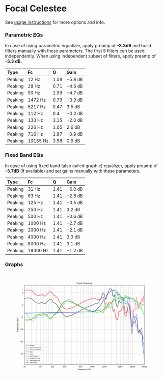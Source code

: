 # Focal Celestee
See [usage instructions](https://github.com/jaakkopasanen/AutoEq#usage) for more options and info.

### Parametric EQs
In case of using parametric equalizer, apply preamp of **-3.3dB** and build filters manually
with these parameters. The first 5 filters can be used independently.
When using independent subset of filters, apply preamp of **-3.3 dB**.

| Type    | Fc       |    Q | Gain    |
|:--------|:---------|:-----|:--------|
| Peaking | 12 Hz    | 1.08 | -5.8 dB |
| Peaking | 28 Hz    | 0.71 | -4.6 dB |
| Peaking | 90 Hz    | 1.99 | -4.7 dB |
| Peaking | 1472 Hz  | 0.79 | -3.9 dB |
| Peaking | 5217 Hz  | 0.47 | 3.5 dB  |
| Peaking | 112 Hz   | 0.4  | -0.2 dB |
| Peaking | 133 Hz   | 3.15 | -2.0 dB |
| Peaking | 226 Hz   | 1.05 | 2.6 dB  |
| Peaking | 716 Hz   | 1.87 | -0.9 dB |
| Peaking | 10155 Hz | 3.58 | 0.9 dB  |

### Fixed Band EQs
In case of using fixed band (also called graphic) equalizer, apply preamp of **-3.7dB**
(if available) and set gains manually with these parameters.

| Type    | Fc       |    Q | Gain    |
|:--------|:---------|:-----|:--------|
| Peaking | 31 Hz    | 1.41 | -6.0 dB |
| Peaking | 63 Hz    | 1.41 | -2.8 dB |
| Peaking | 125 Hz   | 1.41 | -3.5 dB |
| Peaking | 250 Hz   | 1.41 | 3.2 dB  |
| Peaking | 500 Hz   | 1.41 | -0.6 dB |
| Peaking | 1000 Hz  | 1.41 | -2.7 dB |
| Peaking | 2000 Hz  | 1.41 | -2.1 dB |
| Peaking | 4000 Hz  | 1.41 | 3.3 dB  |
| Peaking | 8000 Hz  | 1.41 | 3.1 dB  |
| Peaking | 16000 Hz | 1.41 | -1.2 dB |

### Graphs
![](./Focal%20Celestee.png)